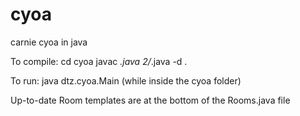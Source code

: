 # cyoa
carnie cyoa in java

To compile:
cd cyoa
javac *.java 2/*.java -d .

To run:
java dtz.cyoa.Main
(while inside the cyoa folder)

Up-to-date Room templates are at the bottom of the Rooms.java file
